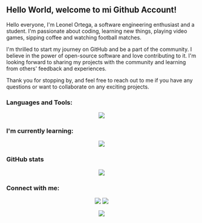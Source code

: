 <h2><strong> Hello World, welcome to mi Github Account!</strong></h2>

<p>Hello everyone, I'm Leonel Ortega, a software engineering enthusiast and a student. I'm passionate about coding, learning new things, playing video games, sipping coffee and watching football matches.

I'm thrilled to start my journey on GitHub and be a part of the community. I believe in the power of open-source software and love contributing to it. I'm looking forward to sharing my projects with the community and learning from others' feedback and experiences.

Thank you for stopping by, and feel free to reach out to me if you have any questions or want to collaborate on any exciting projects.</p>

<h3 align="left"><strong> Languages and Tools:</strong></h3>
<p align="center">
    <img src="https://skillicons.dev/icons?i=cpp,python,ts,javascript,git,github" />
</p>
<h3 align="left"><strong> I'm currently learning:</strong></h3>
<p align="center">
    <img src="https://skillicons.dev/icons?i=java,cs,vue,nodejs,angular" />
</p>

<h3 align="left"><strong>GitHub stats</strong></h3>

<p align="center"> 
    <img src="https://github-readme-streak-stats.herokuapp.com/?user=leonel1301&theme=gotham&hide_border=true&date_format=j%20M%5B%20Y%5D"/>
</p>

<h3 align="left"><strong> Connect with me:</strong> </h3>
<p align="center">
    <a href="https://twitter.com/leoo_omgg"><img src="https://img.shields.io/badge/Twitter-1DA1F2?style=for-the-badge&logo=twitter&logoColor=white"/></a>
    <a href="https://open.spotify.com/user/bsrbceh7dslhzzu5sjrtfvksy?si=f3af347b6d6f4c90"><img src="https://img.shields.io/badge/Spotify-1ED760?&style=for-the-badge&logo=spotify&logoColor=white"/></a>

<p align="center"> 
    <img src="https://raw.githubusercontent.com/catppuccin/catppuccin/main/assets/footers/gray0_ctp_on_line.svg?sanitize=true" />
</p>
